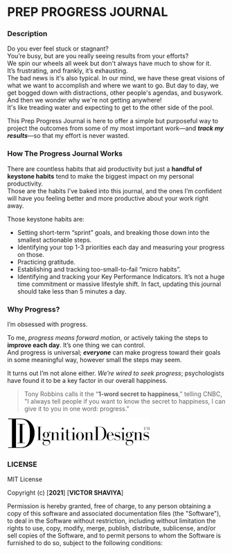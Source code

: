# PREP PROGRESS JOURNAL
### Description
Do you ever feel stuck or stagnant?   
You’re busy, but are you really seeing results from your efforts?   
We spin our wheels all week but don't always have much to show for it.   
It’s frustrating, and frankly, it’s exhausting.   
The bad news is it's also typical. In our mind, we have these great visions of what we want to accomplish and where we want to go. But day to day, we get bogged down with distractions, other people's agendas, and busywork. And then we wonder why we're not getting anywhere!   
It's like treading water and expecting to get to the other side of the pool.

This Prep Progress Journal is here to offer a simple but purposeful way to project the outcomes from some of my most important work—and ***track my results***—so that my effort is never wasted.
### How The Progress Journal Works
There are countless habits that aid productivity but just a **handful of keystone habits** tend to make the biggest impact on my personal productivity.   
Those are the habits I’ve baked into this journal, and the ones I’m confident will have you feeling better and more productive about your work right away.

Those keystone habits are:  
* Setting short-term “sprint” goals, and breaking those down into the smallest actionable steps.   
* Identifying your top 1-3 priorities each day and measuring your progress on those.   
* Practicing gratitude.   
* Establishing and tracking too-small-to-fail “micro habits”.   
* Identifying and tracking your Key Performance Indicators.
It’s not a huge time commitment or massive lifestyle shift. In fact, updating this journal should take less than 5 minutes a day.
### Why Progress?
I’m obsessed with progress.

To me, *progress means forward motion*, or actively taking the steps to **improve each day**. It’s one thing we can control.   
And progress is universal; ___everyone___ can make progress toward their goals in some meaningful way, however small the steps may seem.

It turns out I’m not alone either. *We’re wired to seek progress*; psychologists have found it to be a key factor in our overall happiness.   
> Tony Robbins calls it the “**1-word secret to happiness**,” telling CNBC, "I always tell people if you want to know the secret to happiness, I can give it to you in one word: progress."

[![IgnitionReadsTM](./images/IgnitionDesignsTM.png)](https://github.com/ShaviyaVictor?tab=repositories)

### LICENSE
MIT License

Copyright (c) [**2021**] [**VICTOR SHAVIYA**]

Permission is hereby granted, free of charge, to any person obtaining a copy
of this software and associated documentation files (the "Software"), to deal
in the Software without restriction, including without limitation the rights
to use, copy, modify, merge, publish, distribute, sublicense, and/or sell
copies of the Software, and to permit persons to whom the Software is
furnished to do so, subject to the following conditions:
